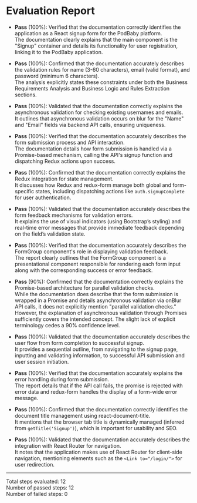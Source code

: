 # Evaluation Report

- **Pass** (100%): Verified that the documentation correctly identifies the application as a React signup form for the PodBaby platform.  
  The documentation clearly explains that the main component is the "Signup" container and details its functionality for user registration, linking it to the PodBaby application.

- **Pass** (100%): Confirmed that the documentation accurately describes the validation rules for name (3-60 characters), email (valid format), and password (minimum 6 characters).  
  The analysis explicitly states these constraints under both the Business Requirements Analysis and Business Logic and Rules Extraction sections.

- **Pass** (100%): Validated that the documentation correctly explains the asynchronous validation for checking existing usernames and emails.  
  It outlines that asynchronous validation occurs on blur for the "Name" and "Email" fields via backend API calls, ensuring uniqueness.

- **Pass** (100%): Verified that the documentation accurately describes the form submission process and API interaction.  
  The documentation details how form submission is handled via a Promise-based mechanism, calling the API's signup function and dispatching Redux actions upon success.

- **Pass** (100%): Confirmed that the documentation correctly explains the Redux integration for state management.  
  It discusses how Redux and redux-form manage both global and form-specific states, including dispatching actions like `auth.signupComplete` for user authentication.

- **Pass** (100%): Validated that the documentation accurately describes the form feedback mechanisms for validation errors.  
  It explains the use of visual indicators (using Bootstrap’s styling) and real-time error messages that provide immediate feedback depending on the field’s validation state.

- **Pass** (100%): Verified that the documentation accurately describes the FormGroup component's role in displaying validation feedback.  
  The report clearly outlines that the FormGroup component is a presentational component responsible for rendering each form input along with the corresponding success or error feedback.

- **Pass** (90%): Confirmed that the documentation correctly explains the Promise-based architecture for parallel validation checks.  
  While the documentation does describe that the form submission is wrapped in a Promise and details asynchronous validation via onBlur API calls, it does not explicitly mention "parallel validation checks." However, the explanation of asynchronous validation through Promises sufficiently covers the intended concept. The slight lack of explicit terminology cedes a 90% confidence level.

- **Pass** (100%): Validated that the documentation accurately describes the user flow from form completion to successful signup.  
  It provides a sequential outline, from navigating to the signup page, inputting and validating information, to successful API submission and user session initiation.

- **Pass** (100%): Verified that the documentation accurately explains the error handling during form submission.  
  The report details that if the API call fails, the promise is rejected with error data and redux-form handles the display of a form-wide error message.

- **Pass** (100%): Confirmed that the documentation correctly identifies the document title management using react-document-title.  
  It mentions that the browser tab title is dynamically managed (inferred from `getTitle('Signup')`), which is important for usability and SEO.

- **Pass** (100%): Validated that the documentation accurately describes the integration with React Router for navigation.  
  It notes that the application makes use of React Router for client-side navigation, mentioning elements such as the `<Link to="/login/">` for user redirection.

---

Total steps evaluated: 12  
Number of passed steps: 12  
Number of failed steps: 0